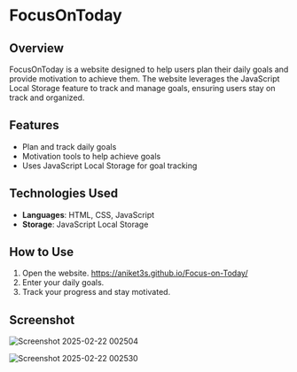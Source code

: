 # FocusOnToday

## Overview
FocusOnToday is a website designed to help users plan their daily goals and provide motivation to achieve them. The website leverages the JavaScript Local Storage feature to track and manage goals, ensuring users stay on track and organized.

## Features
- Plan and track daily goals
- Motivation tools to help achieve goals
- Uses JavaScript Local Storage for goal tracking

## Technologies Used
- **Languages**: HTML, CSS, JavaScript
- **Storage**: JavaScript Local Storage

## How to Use
1. Open the website. https://aniket3s.github.io/Focus-on-Today/
2. Enter your daily goals.
3. Track your progress and stay motivated.

## Screenshot

![Screenshot 2025-02-22 002504](https://github.com/user-attachments/assets/871cad54-5495-44b6-abd3-ba07353c0b6d)


![Screenshot 2025-02-22 002530](https://github.com/user-attachments/assets/d89a03d6-4473-417e-b625-55f7dbfd414d)


